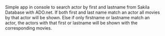 Simple app in console to search actor by first and lastname from Sakila Database with ADO.net. If both first and last name match an actor all movies by that actor will be shown.
Else if only firstname or lastname match an actor, the actors with that first or lastname will be shown with the corresponding movies.
